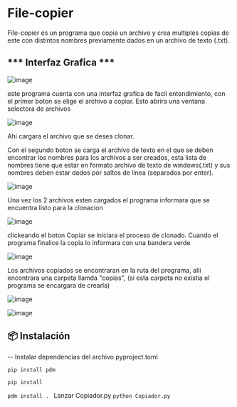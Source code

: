 # File-copier
File-copier es un programa que copia un archivo y crea multiples copias de este con distintos nombres previamente dados en un archivo de texto (.txt).

*** Interfaz Grafica ***
--
![image](https://user-images.githubusercontent.com/81646953/191968371-65b71ae4-8a7d-4aad-9d54-e0e46d247317.png)

este programa cuenta con una interfaz grafica de facil entendimiento, con el primer boton se elige el archivo a copiar. Esto abrira una ventana selectora de archivos

![image](https://user-images.githubusercontent.com/81646953/191968767-8b601a2d-c923-4771-a96b-d644edaf3915.png)

Ahi cargara el archivo que se desea clonar.

Con el segundo boton se carga el archivo de texto en el que se deben encontrar los nombres para los archivos a ser creados, esta lista de nombres tiene que estar en formato archivo de texto de windows(.txt) y sus nombres deben estar dados por saltos de linea (separados por enter).

![image](https://user-images.githubusercontent.com/81646953/191969512-d80ac5e2-e4ae-43f7-a498-1979d0890442.png)

Una vez los 2 archivos esten cargados el programa informara que se encuentra listo para la clonacion

![image](https://user-images.githubusercontent.com/81646953/191969852-7a2e8039-7f9e-41b0-92d9-6a9588cf9192.png)

clickeando el boton Copiar se iniciara el proceso de clonado. Cuando el programa finalice la copia lo informara con una bandera verde

![image](https://user-images.githubusercontent.com/81646953/191970318-02873a8a-e89b-4fc5-8b13-77a495b34515.png)

Los archivos copiados se encontraran en la ruta del programa, alli encontrara una carpeta llamda "copias", (si esta carpeta no existia el programa se encargara de crearla)

![image](https://user-images.githubusercontent.com/81646953/191970895-241d595d-47f6-4d5a-8ee7-cde88b6c406a.png)

![image](https://user-images.githubusercontent.com/81646953/191970998-bb2ff7c5-0dc8-41a6-b6d2-229b3d94bf62.png)

## 📦 Instalación
--
Instalar dependencias del archivo pyproject.toml
```
pip install pdm
```
```
pip install
```
``pdm install . ``
Lanzar Copiador.py
``python Copiador.py ``
